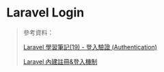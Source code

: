 # Laravel Login

> 參考資料：
>
> [Laravel 學習筆記(19) - 登入驗證 (Authentication)](http://blog.tonycube.com/2015/01/laravel-19-authentication.html)
>
> [Laravel 內建註冊&登入機制](https://hackmd.io/@javck/HyXnYxCo8#%E8%87%AA%E5%AE%9A%E7%BE%A9Quick-Start-8x-%E7%89%88%E6%9C%AC)
